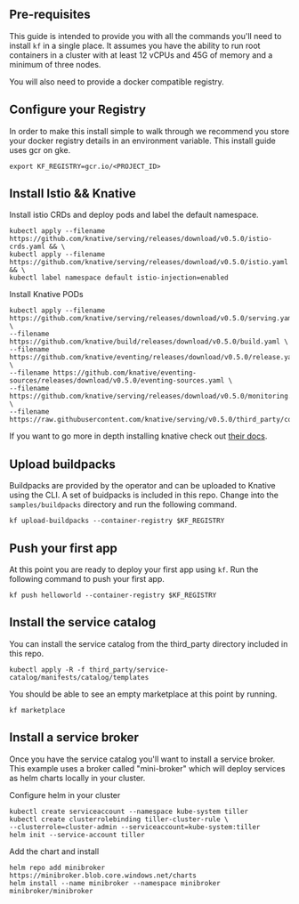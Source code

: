 
## Pre-requisites

This guide is intended to provide you with all the commands you'll
need to install `kf` in a single place. It assumes you have the
ability to run root containers in a cluster with at least 12 vCPUs
and 45G of memory and a minimum of three nodes.

You will also need to provide a docker compatible registry.

## Configure your Registry
In order to make this install simple to walk through we recommend you
store your docker registry details in an environment variable. This
install guide uses gcr on gke.

```
export KF_REGISTRY=gcr.io/<PROJECT_ID>
```

## Install Istio && Knative

Install istio CRDs and deploy pods and label the default namespace.
```
kubectl apply --filename https://github.com/knative/serving/releases/download/v0.5.0/istio-crds.yaml && \
kubectl apply --filename https://github.com/knative/serving/releases/download/v0.5.0/istio.yaml && \
kubectl label namespace default istio-injection=enabled
```

Install Knative PODs
```
kubectl apply --filename https://github.com/knative/serving/releases/download/v0.5.0/serving.yaml \
--filename https://github.com/knative/build/releases/download/v0.5.0/build.yaml \
--filename https://github.com/knative/eventing/releases/download/v0.5.0/release.yaml \
--filename https://github.com/knative/eventing-sources/releases/download/v0.5.0/eventing-sources.yaml \
--filename https://github.com/knative/serving/releases/download/v0.5.0/monitoring.yaml \
--filename https://raw.githubusercontent.com/knative/serving/v0.5.0/third_party/config/build/clusterrole.yaml
```

If you want to go more in depth installing knative check out [their docs][knative].


## Upload buildpacks
Buildpacks are provided by the operator and can be uploaded to Knative using the
CLI. A set of buidpacks is included in this repo. Change into the `samples/buildpacks`
directory and run the following command.
```
kf upload-buildpacks --container-registry $KF_REGISTRY
```

## Push your first app
At this point you are ready to deploy your first app using `kf`. Run the following command
to push your first app.
```
kf push helloworld --container-registry $KF_REGISTRY
```

## Install the service catalog
You can install the service catalog from the third_party directory included
in this repo.
```
kubectl apply -R -f third_party/service-catalog/manifests/catalog/templates
```

You should be able to see an empty marketplace at this point by running.
```
kf marketplace
```

## Install a service broker
Once you have the service catalog you'll want to install a service
broker. This example uses a broker called "mini-broker" which will
deploy services as helm charts locally in your cluster.

Configure helm in your cluster
```
kubectl create serviceaccount --namespace kube-system tiller
kubectl create clusterrolebinding tiller-cluster-rule \
--clusterrole=cluster-admin --serviceaccount=kube-system:tiller
helm init --service-account tiller
```

Add the chart and install
```
helm repo add minibroker https://minibroker.blob.core.windows.net/charts
helm install --name minibroker --namespace minibroker minibroker/minibroker
```

[knative]: https://github.com/knative/docs/tree/master/docs/install
